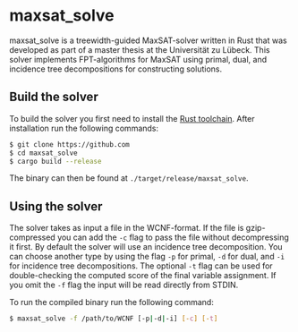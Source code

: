 # maxsat_solve

maxsat_solve is a treewidth-guided MaxSAT-solver written in Rust that was developed as part of a master thesis at the Universität zu Lübeck. This solver implements FPT-algorithms for MaxSAT using primal, dual, and incidence tree decompositions for constructing solutions. 

## Build the solver

To build the solver you first need to install the [Rust toolchain](https://www.rust-lang.org/). After installation run the following commands:
```bash
$ git clone https://github.com
$ cd maxsat_solve
$ cargo build --release
```

The binary can then be found at ```./target/release/maxsat_solve```.

## Using the solver

The solver takes as input a file in the WCNF-format. If the file is gzip-compressed you can add the ```-c``` flag to pass the file without decompressing it first. By default the solver will use an incidence tree decomposition. You can choose another type by using the flag ```-p``` for primal, ```-d``` for dual, and ```-i``` for incidence tree decompositions. The optional ```-t``` flag can be used for double-checking the computed score of the final variable assignment. If you omit the ```-f``` flag the input will be read directly from STDIN.

To run the compiled binary run the following command:

```bash
$ maxsat_solve -f /path/to/WCNF [-p|-d|-i] [-c] [-t]
```